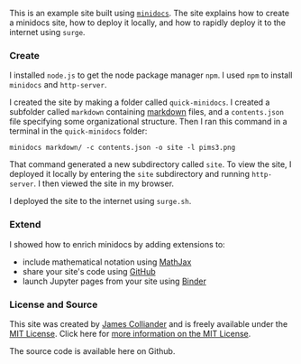 


This is an example site built using [`minidocs`](https://github.com/freeman-lab/minidocs). The site explains how to create a minidocs site, how to deploy it locally, and how to rapidly deploy it to the internet using `surge`.

### Create

I installed `node.js` to get the node package manager `npm`. I used `npm` to install `minidocs` and `http-server`.

I created the site by making a folder called `quick-minidocs`. I created a subfolder called `markdown` containing [markdown](https://daringfireball.net/projects/markdown/) files, and a `contents.json` file specifying some organizational structure. Then I ran this command in a terminal in the `quick-minidocs` folder:

```minidocs markdown/ -c contents.json -o site -l pims3.png```

That command generated a new subdirectory called `site`. To view the site, I deployed it locally by entering the `site` subdirectory and running `http-server`. I then viewed the site in my browser.

I deployed the site to the internet using `surge.sh`.

### Extend

I showed how to enrich minidocs by adding extensions to:

* include mathematical notation using [MathJax](https://www.mathjax.org/)
* share your site's code using [GitHub](https://github.com/)
* launch Jupyter pages from your site using [Binder](http://mybinder.org/)

### License and Source

This site was created by [James Colliander](http://colliand.com) and is freely available under the [MIT License](./LICENCE). Click here for [more information on the MIT License](http://choosealicense.com/licenses/mit/). 

The source code is available here on Github.